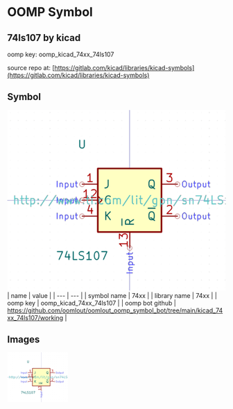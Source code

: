 # OOMP Symbol  
## 74ls107  by kicad  
  
oomp key: oomp_kicad_74xx_74ls107  
  
source repo at: [https://gitlab.com/kicad/libraries/kicad-symbols](https://gitlab.com/kicad/libraries/kicad-symbols)  
## Symbol  
  
[![working.png](working_600.png)](working.png)  
| name | value | 
| --- | --- | 
| symbol name | 74xx | 
| library name | 74xx | 
| oomp key | oomp_kicad_74xx_74ls107 | 
| oomp bot github | https://github.com/oomlout/oomlout_oomp_symbol_bot/tree/main/kicad_74xx_74ls107/working | 
## Images  
  
[![working.png](working_140.png)](working.png)  
